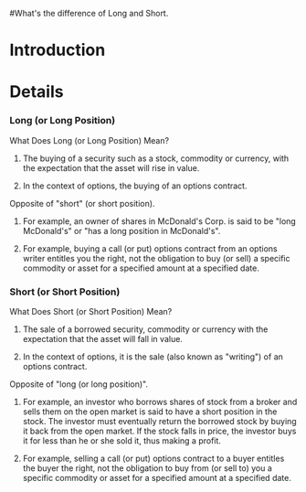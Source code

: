 #What's the difference of Long and Short.

# Introduction #



# Details #

### Long (or Long Position) ###
What Does Long (or Long Position) Mean?

1. The buying of a security such as a stock, commodity or currency, with the expectation that the asset will rise in value.

2. In the context of options, the buying of an options contract.

Opposite of "short" (or short position).

1. For example, an owner of shares in McDonald's Corp. is said to be "long McDonald's" or "has a long position in McDonald's".

2. For example, buying a call (or put) options contract from an options writer entitles you the right, not the obligation to buy (or sell) a specific commodity or asset for a specified amount at a specified date.


### Short (or Short Position) ###
What Does Short (or Short Position) Mean?

1. The sale of a borrowed security, commodity or currency with the expectation that the asset will fall in value.

2. In the context of options, it is the sale (also known as "writing") of an options contract.

Opposite of "long (or long position)".

1. For example, an investor who borrows shares of stock from a broker and sells them on the open market is said to have a short position in the stock. The investor must eventually return the borrowed stock by buying it back from the open market. If the stock falls in price, the investor buys it for less than he or she sold it, thus making a profit.

2. For example, selling a call (or put) options contract to a buyer entitles the buyer the right, not the obligation to buy from (or sell to) you a specific commodity or asset for a specified amount at a specified date.